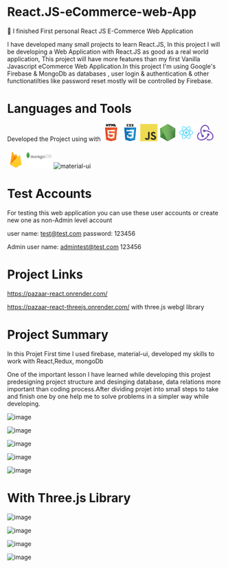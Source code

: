 # React.JS-eCommerce-web-App
 🔭 I finished First personal React JS E-Commerce Web Application
 
 I have developed many small projects to learn React.JS, In this project I will be developing a Web Application with React.JS as good as a real world application, This project will have more features than my first Vanilla Javascript eCommerce Web Application.In this project I'm using Google's Firebase & MongoDb as databases , user login & authentication & other functionatilties like password reset mostly will be controlled by Firebase.
 

 
 
 # Languages and Tools
 
 Developed the Project using with <img src="https://github.com/github/explore/blob/main/topics/html/html.png" alt="html" width="40" height="40"/>  <img src="https://github.com/github/explore/blob/main/topics/css/css.png" alt="css" width="40" height="40"/>  <img src="https://github.com/github/explore/blob/main/topics/javascript/javascript.png" alt="javascript" width="40" height="40"/>  <img src="https://github.com/github/explore/blob/main/topics/nodejs/nodejs.png" alt="nodejs" width="40" height="40"/>  <img src="https://github.com/github/explore/blob/main/topics/react/react.png" alt="react" width="40" height="40"/>  <img src="https://github.com/github/explore/blob/main/topics/redux/redux.png" alt="react" width="40" height="40"/>  <img src="https://github.com/github/explore/blob/main/topics/firebase/firebase.png" alt="firebase" width="40" height="40"/>  <img   src="https://github.com/github/explore/blob/main/topics/mongodb/mongodb.png" alt="mongodb" width="60" height="60"/> <img src="https://seeklogo.com/images/M/material-ui-logo-5BDCB9BA8F-seeklogo.com.png" alt="material-ui" width="60" height="40" style="margin=60px"/>
 
 
  # Test Accounts
For testing this web application you can use these user accounts or create new one as non-Admin level account

user name: test@test.com password: 123456

Admin user name: admintest@test.com 123456

# Project Links


https://pazaar-react.onrender.com/



https://pazaar-react-threejs.onrender.com/ with three.js webgl library

# Project Summary

In this Projet First time I used firebase, material-ui, developed my skills to work with React,Redux, mongoDb

One of the important lesson I have learned while developing this projest predesigning project structure and desinging database, data relations more important than coding process.After dividing projet into small steps to take and finish one by one help me to solve problems in a simpler way while developing. 



![image](https://user-images.githubusercontent.com/42888722/163483137-c590c2eb-096a-4bde-bb12-16b1a592be79.png)



![image](https://user-images.githubusercontent.com/42888722/163483216-714d6e8d-7115-42f5-a9c3-ca269ca74b9e.png)



![image](https://user-images.githubusercontent.com/42888722/163483270-64a83415-b73d-4381-bce7-fe16ee1d1652.png)



![image](https://user-images.githubusercontent.com/42888722/163483316-4a27e3e3-c1cb-40a4-9c75-9251c019cd14.png)



![image](https://user-images.githubusercontent.com/42888722/163483464-6d7e2146-27f1-4f2d-8c56-7fd44d32a35a.png)



# With Three.js Library
![image](https://user-images.githubusercontent.com/42888722/163484246-d3968080-93c0-44c4-9cf5-0f307743e025.png)




![image](https://user-images.githubusercontent.com/42888722/163483533-d2adfcf1-2b95-43a2-b758-1b99d1b0bf35.png)



![image](https://user-images.githubusercontent.com/42888722/163483605-d206fd50-3797-4b58-b71c-fa1cf11707c7.png)



![image](https://user-images.githubusercontent.com/42888722/163483665-15948f7a-08e7-4917-bd53-dc54ca9902fe.png)







